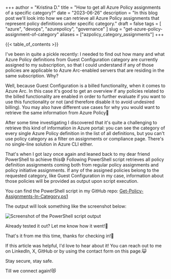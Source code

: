 +++
author = "Kristina D."
title = "How to get all Azure Policy assignments of a specific category?"
date = "2023-06-26"
description = "In this blog post we'll look into how we can retrieve all Azure Policy assignments that represent policy definitions under specific category."
draft = false
tags = [
    "azure",
    "devops",
    "azurepolicy",
    "governance"
]
slug = "get-azure-policy-assignment-of-category"
aliases = ["azpolicy_category_assignments"]
+++

{{< table_of_contents >}}

I've been in quite a pickle recently: I needed to find out how many and what Azure Policy definitions from Guest Configuration category are currently assigned to my subscription, so that I could understand if any of those policies are applicable to Azure Arc-enabled servers that are residing in the same subscription. Why?

Well, because Guest Configuration is a billed functionality, when it comes to Azure Arc. In this case it's good to get an overview if any policies related to the billed functionality are enabled in order to further evaluate if you want to use this functionality or not (and therefore disable it to avoid undesired billing). You may also have different use cases for why you would want to retrieve the same information from Azure Policy🧐

After some time investigating I discovered that it's quite a challenging to retrieve this kind of information in Azure portal: you can see the category of every single Azure Policy definition in the list of all definitions, but you can't use policy category as a filter on assignments or compliance page. There's no single-line solution in Azure CLI either.

That's when I got lazy once again and leaned back to my dear friend PowerShell to achieve this😅 Following PowerShell script retrieves all policy definition assignments coming both from regular policy assignments and policy initiative assignments. If any of the assigned policies belong to the requested category, like Guest Configuration in my case, information about those policies will be provided as output upon script execution.

You can find the PowerShell script in my GitHub repo: [Get-Policy-Assignments-In-Category.ps1](https://github.com/guidemetothemoon/div-dev-resources/blob/main/scripts/azure-policy/Get-Policy-Assignments-In-Category.ps1)

The output will look something like the screenshot below:

![Screenshot of the PowerShell script output](../../images/azure_policy/azpolicy_category_assignments_output.png)

Already tested it out? Let me know how it went!🤗

That's it from me this time, thanks for checking in!💖

If this article was helpful, I'd love to hear about it! You can reach out to me on LinkedIn, X, GitHub or by using the contact form on this page.😺

Stay secure, stay safe.

Till we connect again!😻
